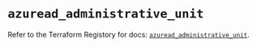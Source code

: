 # `azuread_administrative_unit`

Refer to the Terraform Registory for docs: [`azuread_administrative_unit`](https://www.terraform.io/docs/providers/azuread/r/administrative_unit).
